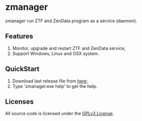 # zmanager
zmanager run ZTF and ZenData program as a service (daemon).

## Features
1. Monitor, upgrade and restart ZTF and ZenData service;
2. Support Windows, Linux and OSX system.

## QuickStart
1. Download last release file from [here](https://github.com/easysoft/zmanager/releases);
2. Type 'zmanager.exe help' to get the help.

## Licenses
All source code is licensed under the [GPLv3 License](LICENSE.md).
